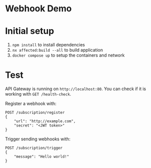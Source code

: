 # Webhook Demo

# Initial setup

1. `npm install` to install dependencies
2. `nx affected:build --all` to build application
3. `docker compose up` to setup the containers and network

# Test

API Gateway is running on `http://localhost:80`. You can check if it is working with `GET /health-check`.

Register a webhook with:
```
POST /subscription/register
{
	"url": "http://example.com",
	"secret": "<JWT token>"
}
 ```

Trigger sending webhooks with:
```
POST /subscription/trigger
{
	"message": "Hello world!"
}
 ```
